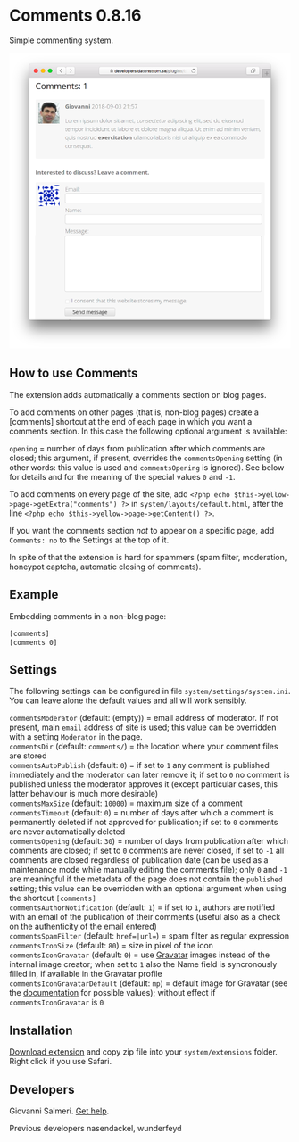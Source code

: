 # Comments 0.8.16

Simple commenting system.

<p align="center"><img src="comments-screenshot.png?raw=true" alt="Screenshot"></p>

## How to use Comments

The extension adds automatically a comments section on blog pages.

To add comments on other pages (that is, non-blog pages) create a [comments] shortcut at the end of each page in which you want a comments section. In this case the following optional argument is available:

`opening` = number of days from publication after which comments are closed; this argument, if present, overrides the `commentsOpening` setting (in other words: this value is used and `commentsOpening` is ignored). See below for details and for the meaning of the special values `0` and `-1`.

To add comments on every page of the site, add `<?php echo $this->yellow->page->getExtra("comments") ?>` in  `system/layouts/default.html`, after the line `<?php echo $this->yellow->page->getContent() ?>`.

If you want the comments section *not* to appear on a specific page, add `Comments: no` to the Settings at the top of it.

In spite of that the extension is hard for spammers (spam filter, moderation, honeypot captcha, automatic closing of comments).

## Example

Embedding comments in a non-blog page:

```
[comments]
[comments 0]
```

## Settings

The following settings can be configured in file `system/settings/system.ini`. You can leave alone the default values and all will work sensibly.

`commentsModerator` (default: (empty)) = email address of moderator. If not present, main `email` address of site is used; this value can be overridden with a setting `Moderator` in the page.  
`commentsDir` (default:  `comments/`) = the location where your comment files are stored  
`commentsAutoPublish` (default:  `0`) = if set to `1` any comment is published immediately and the moderator can later remove it; if set to `0` no comment is published unless the moderator approves it (except particular cases, this latter behaviour is much more desirable)  
`commentsMaxSize` (default:  `10000`) = maximum size of a comment  
`commentsTimeout` (default:  `0`) = number of days after which a comment is permanently deleted if not approved for publication; if set to `0` comments are never automatically deleted  
`commentsOpening` (default:  `30`) = number of days from publication after which comments are closed; if set to `0` comments are never closed, if set to `-1` all comments are closed regardless of publication date (can be used as a maintenance mode while manually editing the comments file); only `0` and `-1` are meaningful if the metadata of the page does not contain the `published` setting; this value can be overridden with an optional argument when using the shortcut `[comments]`  
`commentsAuthorNotification` (default:  `1`) = if set to `1`, authors are notified with an email of the publication of their comments (useful also as a check on the authenticity of the email entered)  
`commentsSpamFilter` (default:  `href=|url=`) = spam filter as regular expression  
`commentsIconSize` (default:  `80`) = size in pixel of the icon  
`commentsIconGravatar` (default:  `0`) = use [Gravatar](https://en.gravatar.com/) images instead of the internal image creator; when set to `1` also the Name field is syncronously filled in, if available in the Gravatar profile  
`commentsIconGravatarDefault` (default:  `mp`) = default image for Gravatar (see the [documentation](https://en.gravatar.com/site/implement/images/) for possible values); without effect if `commentsIconGravatar` is `0`  

## Installation

[Download extension](https://github.com/GiovanniSalmeri/yellow-comments/archive/master.zip) and copy zip file into your `system/extensions` folder. Right click if you use Safari.

## Developers

Giovanni Salmeri. [Get help](https://github.com/GiovanniSalmeri/yellow-comments/issues).

Previous developers nasendackel, wunderfeyd
